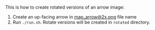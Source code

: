 This is how to create rotated versions of an arrow image:

1. Create an up-facing arrow in map_arrow@2x.png file name
1. Run `./run.sh`. Rotate versions will be created in `rotated` directory.